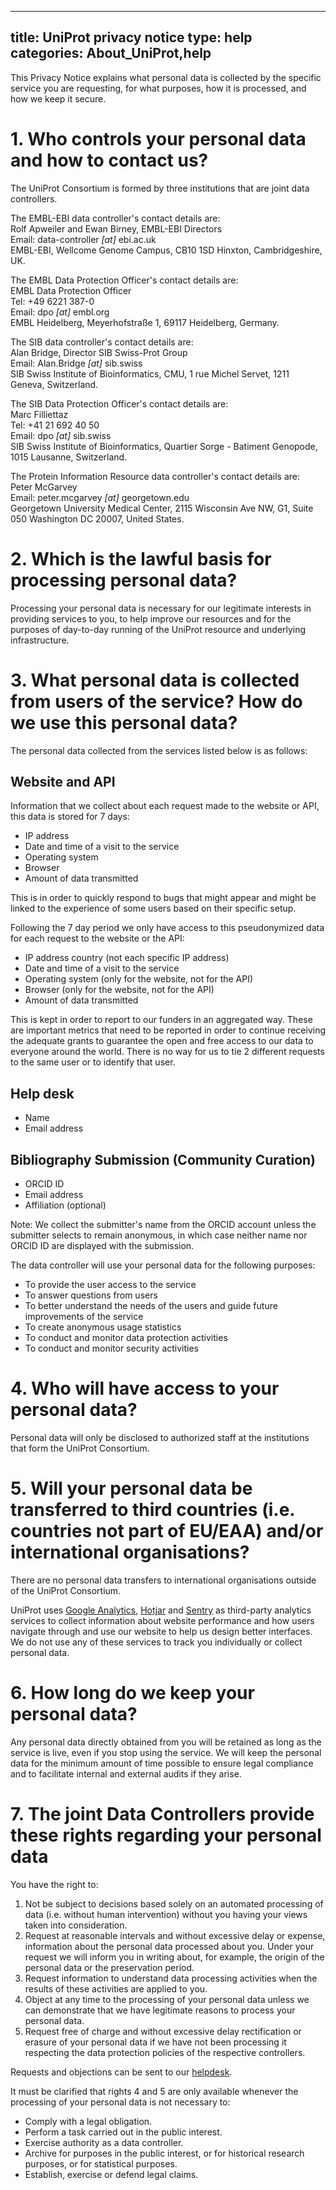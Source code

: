 
---
title: UniProt privacy notice
type: help
categories: About_UniProt,help
---

This Privacy Notice explains what personal data is collected by the specific service you are requesting, for what purposes, how it is processed, and how we keep it secure.

# 1. Who controls your personal data and how to contact us?

The UniProt Consortium is formed by three institutions that are joint data controllers.

The EMBL-EBI data controller's contact details are:   
Rolf Apweiler and Ewan Birney, EMBL-EBI Directors  
Email: <span>data-controller</span><span>&nbsp;*[at]*&nbsp;</span><span>ebi.ac.uk</span>  
EMBL-EBI, Wellcome Genome Campus, CB10 1SD Hinxton, Cambridgeshire, UK.

The EMBL Data Protection Officer's contact details are:   
EMBL Data Protection Officer   
Tel: +49 6221 387-0  
Email: <span>dpo</span><span>&nbsp;*[at]*&nbsp;</span><span>embl.org</span>  
EMBL Heidelberg, Meyerhofstraße 1, 69117 Heidelberg, Germany.

The SIB data controller's contact details are:  
Alan Bridge, Director SIB Swiss-Prot Group  
Email: <span>Alan.Bridge</span><span>&nbsp;*[at]*&nbsp;</span><span>sib.swiss</span>  
SIB Swiss Institute of Bioinformatics, CMU, 1 rue Michel Servet, 1211 Geneva, Switzerland.

The SIB Data Protection Officer's contact details are:  
Marc Filliettaz  
Tel: +41 21 692 40 50  
Email: <span>dpo</span><span>&nbsp;*[at]*&nbsp;</span><span>sib.swiss</span>  
SIB Swiss Institute of Bioinformatics, Quartier Sorge - Batiment Genopode, 1015 Lausanne, Switzerland.

The Protein Information Resource data controller's contact details are:  
Peter McGarvey  
Email: <span>peter.mcgarvey</span><span>&nbsp;*[at]*&nbsp;</span><span>georgetown.edu</span>  
Georgetown University Medical Center, 2115 Wisconsin Ave NW, G1, Suite 050 
Washington DC 20007, United States.

# 2. Which is the lawful basis for processing personal data?

Processing your personal data is necessary for our legitimate interests in providing services to you, to help improve our resources and for the purposes of day-to-day running of the UniProt resource and underlying infrastructure.

# 3. What personal data is collected from users of the service? How do we use this personal data?

The personal data collected from the services listed below is as follows:

## Website and API

Information that we collect about each request made to the website or API, this data is stored for 7 days:
* IP address
* Date and time of a visit to the service
* Operating system
* Browser
* Amount of data transmitted

This is in order to quickly respond to bugs that might appear and might be linked to the experience of some users based on their specific setup.

Following the 7 day period we only have access to this pseudonymized data for each request to the website or the API:
* IP address country (not each specific IP address)
* Date and time of a visit to the service
* Operating system (only for the website, not for the API)
* Browser (only for the website, not for the API)
* Amount of data transmitted

This is kept in order to report to our funders in an aggregated way. These are important metrics that need to be reported in order to continue receiving the adequate grants to guarantee the open and free access to our data to everyone around the world.
There is no way for us to tie 2 different requests to the same user or to identify that user.

## Help desk
* Name
* Email address

## Bibliography Submission (Community Curation) 
* ORCID ID
* Email address
* Affiliation (optional)

Note: We collect the submitter's name from the ORCID account unless the submitter selects to remain anonymous, in which case neither name nor ORCID ID are displayed with the submission.

The data controller will use your personal data for the following purposes:
* To provide the user access to the service
* To answer questions from users
* To better understand the needs of the users and guide future improvements of the service
* To create anonymous usage statistics
* To conduct and monitor data protection activities
* To conduct and monitor security activities

# 4. Who will have access to your personal data?

Personal data will only be disclosed to authorized staff at the institutions that form the UniProt Consortium.

# 5. Will your personal data be transferred to third countries (i.e. countries not part of EU/EAA) and/or international organisations?

There are no personal data transfers to international organisations outside of the UniProt Consortium.

UniProt uses [Google Analytics](https://policies.google.com/privacy), [Hotjar](https://www.hotjar.com/legal/policies/privacy/) and [Sentry](https://sentry.io/privacy/) as third-party analytics services to collect information about website performance and how users navigate through and use our website to help us design better interfaces. We do not use any of these services to track you individually or collect personal data.

# 6. How long do we keep your personal data?

Any personal data directly obtained from you will be retained as long as the service is live, even if you stop using the service. We will keep the personal data for the minimum amount of time possible to ensure legal compliance and to facilitate internal and external audits if they arise.

# 7. The joint Data Controllers provide these rights regarding your personal data

You have the right to:

1. Not be subject to decisions based solely on an automated processing of data (i.e. without human intervention) without you having your views taken into consideration.
2. Request at reasonable intervals and without excessive delay or expense, information about the personal data processed about you. Under your request we will inform you in writing about, for example, the origin of the personal data or the preservation period.
3. Request information to understand data processing activities when the results of these activities are applied to you.
4. Object at any time to the processing of your personal data unless we can demonstrate that we have legitimate reasons to process your personal data.
5. Request free of charge and without excessive delay rectification or erasure of your personal data if we have not been processing it respecting the data protection policies of the respective controllers.

Requests and objections can be sent to our [helpdesk](https://www.uniprot.org/contact).

It must be clarified that rights 4 and 5 are only available whenever the processing of your personal data is not necessary to:

* Comply with a legal obligation.
* Perform a task carried out in the public interest.
* Exercise authority as a data controller.
* Archive for purposes in the public interest, or for historical research purposes, or for statistical purposes.
* Establish, exercise or defend legal claims.
